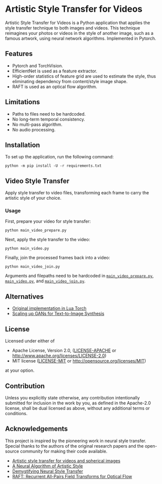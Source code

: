# Artistic Style Transfer for Videos

Artistic Style Transfer for Videos is a Python application that applies the style transfer technique to both images and videos. This technique reimagines your photos or videos in the style of another image, such as a famous artwork, using neural network algorithms. Implemented in Pytorch.

## Features

- Pytorch and TorchVision.
- EfficientNet is used as a feature extractor.
- High-order statistics of feature grid are used to estimate the style, thus eliminating dependency from content/style image shape.
- RAFT is used as an optical flow algorithm.

## Limitations

- Paths to files need to be hardcoded.
- No long-term temporal consistency.
- No multi-pass algorithm.
- No audio processing.

## Installation

To set up the application, run the following command:

```shell
python -m pip install -U -r requirements.txt
```

## Video Style Transfer

Apply style transfer to video files, transforming each frame to carry the artistic style of your choice.

### Usage

First, prepare your video for style transfer:

```shell
python main_video_prepare.py
```

Next, apply the style transfer to the video:

```shell
python main_video.py
```

Finally, join the processed frames back into a video:

```shell
python main_video_join.py
```

Arguments and filepaths need to be hardcoded in [`main_video_prepare.py`](main_video_prepare.py), [`main_video.py`](main_video.py), and [`main_video_join.py`](main_video_join.py).

## Alternatives

* [Original implementation in Lua Torch](https://github.com/manuelruder/artistic-videos)
* [Scaling up GANs for Text-to-Image Synthesis](https://mingukkang.github.io/GigaGAN/)

## License

Licensed under either of

* Apache License, Version 2.0, ([LICENSE-APACHE](LICENSE-APACHE) or http://www.apache.org/licenses/LICENSE-2.0)
* MIT license ([LICENSE-MIT](LICENSE-MIT) or http://opensource.org/licenses/MIT)

at your option.

## Contribution

Unless you explicitly state otherwise, any contribution intentionally submitted
for inclusion in the work by you, as defined in the Apache-2.0 license, shall be dual licensed as above, without any
additional terms or conditions.

## Acknowledgements

This project is inspired by the pioneering work in neural style transfer. Special thanks to the authors of the original research papers and the open-source community for making their code available.

* [Artistic style transfer for videos and spherical images](https://arxiv.org/abs/1708.04538)
* [A Neural Algorithm of Artistic Style](https://arxiv.org/abs/1508.06576)
* [Demystifying Neural Style Transfer](https://arxiv.org/abs/1701.01036)
* [RAFT: Recurrent All-Pairs Field Transforms for Optical Flow](https://arxiv.org/abs/2003.12039)
